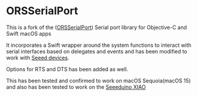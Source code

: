 # ORSSerialPort 

This is a fork of the ([ORSSerialPort](https://github.com/armadsen/ORSSerialPort)) Serial port library for Objective-C and Swift macOS apps

It incorporates a Swift wrapper around the system functions to interact with serial interfaces based on delegates and events and has been modified to work with [Seeed devices](https://www.seeedstudio.com).

Options for RTS and DTS has been added as well.

This has been tested and confirmed to work on macOS Sequoia(macOS 15) and also has been tested to work on the [Seeeduino XIAO](https://wiki.seeedstudio.com/Seeeduino-XIAO/)